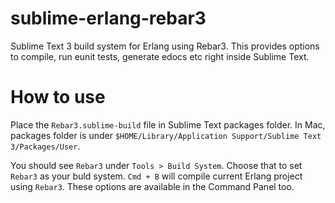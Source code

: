 # sublime-erlang-rebar3
Sublime Text 3 build system for Erlang using Rebar3. This provides options to compile, run eunit tests, generate edocs etc right inside Sublime Text.

# How to use
Place the `Rebar3.sublime-build` file in Sublime Text packages folder. In Mac, packages folder is under `$HOME/Library/Application Support/Sublime Text 3/Packages/User`.

You should see `Rebar3` under `Tools > Build System`. Choose that to set `Rebar3` as your buld system. `Cmd + B` will compile current Erlang project using `Rebar3`. These options are available in the Command Panel too.

